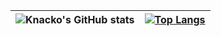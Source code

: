 
| ![Knacko's GitHub stats](https://github-readme-stats.vercel.app/api?username=knacko&show_icons=true&theme=merko) | [![Top Langs](https://github-readme-stats.vercel.app/api/top-langs/?username=knacko&hide=html&theme=merko&layout=compact)](https://github.com/anuraghazra/github-readme-stats) |
| ------------- | ------------- |
